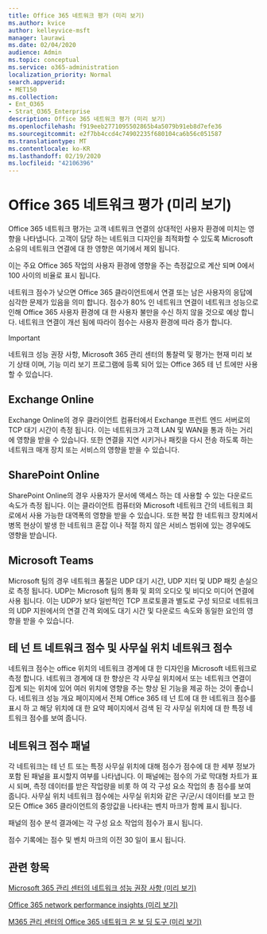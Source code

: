 ```yaml
---
title: Office 365 네트워크 평가 (미리 보기)
ms.author: kvice
author: kelleyvice-msft
manager: laurawi
ms.date: 02/04/2020
audience: Admin
ms.topic: conceptual
ms.service: o365-administration
localization_priority: Normal
search.appverid:
- MET150
ms.collection:
- Ent_O365
- Strat_O365_Enterprise
description: Office 365 네트워크 평가 (미리 보기)
ms.openlocfilehash: f919eeb2771095502865b4a5079b91eb8d7efe36
ms.sourcegitcommit: e2f7bb4ccd4c74902235f680104ca6b56c051587
ms.translationtype: MT
ms.contentlocale: ko-KR
ms.lasthandoff: 02/19/2020
ms.locfileid: "42106396"
---
```

# <a name="office-365-network-assessment-preview"></a>Office 365 네트워크 평가 (미리 보기)

Office 365 네트워크 평가는 고객 네트워크 연결의 상대적인 사용자 환경에 미치는 영향을 나타냅니다. 고객이 담당 하는 네트워크 디자인을 최적화할 수 있도록 Microsoft 소유의 네트워크 연결에 대 한 영향은 여기에서 제외 됩니다.

이는 주요 Office 365 작업의 사용자 환경에 영향을 주는 측정값으로 계산 되며 0에서 100 사이의 비율로 표시 됩니다.

네트워크 점수가 낮으면 Office 365 클라이언트에서 연결 또는 남은 사용자의 응답에 심각한 문제가 있음을 의미 합니다. 점수가 80% 인 네트워크 연결이 네트워크 성능으로 인해 Office 365 사용자 환경에 대 한 사용자 불만을 수신 하지 않을 것으로 예상 합니다. 네트워크 연결이 개선 됨에 따라이 점수는 사용자 환경에 따라 증가 합니다.

>[!IMPORTANT]
>네트워크 성능 권장 사항, Microsoft 365 관리 센터의 통찰력 및 평가는 현재 미리 보기 상태 이며, 기능 미리 보기 프로그램에 등록 되어 있는 Office 365 테 넌 트에만 사용할 수 있습니다.

## <a name="exchange-online"></a>Exchange Online

Exchange Online의 경우 클라이언트 컴퓨터에서 Exchange 프런트 엔드 서버로의 TCP 대기 시간이 측정 됩니다. 이는 네트워크가 고객 LAN 및 WAN을 통과 하는 거리에 영향을 받을 수 있습니다. 또한 연결을 지연 시키거나 패킷을 다시 전송 하도록 하는 네트워크 매개 장치 또는 서비스의 영향을 받을 수 있습니다.

## <a name="sharepoint-online"></a>SharePoint Online

SharePoint Online의 경우 사용자가 문서에 액세스 하는 데 사용할 수 있는 다운로드 속도가 측정 됩니다. 이는 클라이언트 컴퓨터와 Microsoft 네트워크 간의 네트워크 회로에서 사용 가능한 대역폭의 영향을 받을 수 있습니다. 또한 복잡 한 네트워크 장치에서 병목 현상이 발생 한 네트워크 혼잡 이나 적절 하지 않은 서비스 범위에 있는 경우에도 영향을 받습니다.

## <a name="microsoft-teams"></a>Microsoft Teams

Microsoft 팀의 경우 네트워크 품질은 UDP 대기 시간, UDP 지터 및 UDP 패킷 손실으로 측정 됩니다. UDP는 Microsoft 팀의 통화 및 회의 오디오 및 비디오 미디어 연결에 사용 됩니다. 이는 UDP가 보다 일반적인 TCP 프로토콜과 별도로 구성 되므로 네트워크의 UDP 지원에서의 연결 간격 외에도 대기 시간 및 다운로드 속도와 동일한 요인의 영향을 받을 수 있습니다.

## <a name="tenant-network-score-and-office-location-network-score"></a>테 넌 트 네트워크 점수 및 사무실 위치 네트워크 점수

네트워크 점수는 office 위치의 네트워크 경계에 대 한 디자인을 Microsoft 네트워크로 측정 합니다. 네트워크 경계에 대 한 향상은 각 사무실 위치에서 또는 네트워크 연결이 집계 되는 위치에 있어 여러 위치에 영향을 주는 향상 된 기능을 제공 하는 것이 좋습니다.
네트워크 성능 개요 페이지에서 전체 Office 365 테 넌 트에 대 한 네트워크 점수를 표시 하 고 해당 위치에 대 한 요약 페이지에서 검색 된 각 사무실 위치에 대 한 특정 네트워크 점수를 보여 줍니다.

## <a name="network-score-panel"></a>네트워크 점수 패널

각 네트워크는 테 넌 트 또는 특정 사무실 위치에 대해 점수가 점수에 대 한 세부 정보가 포함 된 패널을 표시할지 여부를 나타냅니다. 이 패널에는 점수의 가로 막대형 차트가 표시 되며, 측정 데이터를 받은 작업량을 비롯 하 여 각 구성 요소 작업의 총 점수를 보여 줍니다. 사무실 위치 네트워크 점수에는 사무실 위치와 같은 구/군/시 데이터를 보고 한 모든 Office 365 클라이언트의 중앙값을 나타내는 벤치 마크가 함께 표시 됩니다.

패널의 점수 분석 결과에는 각 구성 요소 작업의 점수가 표시 됩니다.

점수 기록에는 점수 및 벤치 마크의 이전 30 일이 표시 됩니다.

## <a name="related-topics"></a>관련 항목

[Microsoft 365 관리 센터의 네트워크 성능 권장 사항 (미리 보기)](office-365-network-mac-perf-overview.md)

[Office 365 network performance insights (미리 보기)](office-365-network-mac-perf-insights.md)

[M365 관리 센터의 Office 365 네트워크 온 보 딩 도구 (미리 보기)](office-365-network-mac-perf-onboarding-tool.md)
